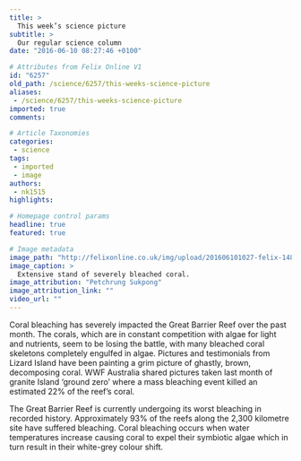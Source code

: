 ```yaml
---
title: >
  This week’s science picture
subtitle: >
  Our regular science column
date: "2016-06-10 08:27:46 +0100"

# Attributes from Felix Online V1
id: "6257"
old_path: /science/6257/this-weeks-science-picture
aliases:
 - /science/6257/this-weeks-science-picture
imported: true
comments:

# Article Taxonomies
categories:
 - science
tags:
 - imported
 - image
authors:
 - nk1515
highlights:

# Homepage control params
headline: true
featured: true

# Image metadata
image_path: "http://felixonline.co.uk/img/upload/201606101027-felix-14817357391_1eaab3c8a5_o.jpg"
image_caption: >
  Extensive stand of severely bleached coral.
image_attribution: "Petchrung Sukpong"
image_attribution_link: ""
video_url: ""
---
```


Coral bleaching has severely impacted the Great Barrier Reef over the past month. The corals, which are in constant competition with algae for light and nutrients, seem to be losing the battle, with many bleached coral skeletons completely engulfed in algae. Pictures and testimonials from Lizard Island have been painting a grim picture of ghastly, brown, decomposing coral. WWF Australia shared pictures taken last month of granite Island ‘ground zero’ where a mass bleaching event killed an estimated 22% of the reef’s coral.

The Great Barrier Reef is currently  undergoing its worst bleaching in recorded history. Approximately 93% of the reefs along the 2,300 kilometre site have suffered bleaching. Coral bleaching occurs when water temperatures increase causing coral to expel their symbiotic algae which in turn result in their white-grey colour shift.
